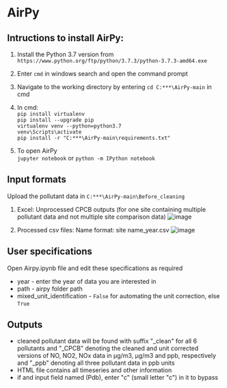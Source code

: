 # AirPy

## Intructions to install AirPy:

1. Install the Python 3.7 version from `https://www.python.org/ftp/python/3.7.3/python-3.7.3-amd64.exe`

2. Enter `cmd` in windows search and open the command prompt

3. Navigate to the working directory by entering `cd C:***\AirPy-main` in cmd

4. In cmd: <br />
    `pip install virtualenv` <br />
    `pip install --upgrade pip` <br />
    `virtualenv venv --python=python3.7` <br />
    `venv\Scripts\activate`     <br />
    `pip install -r "C:***\AirPy-main\requirements.txt"` <br />
    
5. To open AirPy <br />
    `jupyter notebook` or `python -m IPython notebook` <br />
  
## Input formats
Upload the pollutant data in `C:***\AirPy-main\Before_cleaning`
1. Excel: Unprocessed CPCB outputs (for one site containing multiple pollutant data and not  multiple site comparison data)
![image](https://user-images.githubusercontent.com/79834018/215360047-c1b3756d-5a3f-47e3-bc27-c0360762e5c2.png)

2. Processed csv files:
Name format:  site name_year.csv
![image](https://user-images.githubusercontent.com/79834018/215360150-07fd4d56-c7d1-4f7b-a09c-7efce28b8114.png)

## User specifications
Open Airpy.ipynb file and edit these specifications as required
*  year - enter the year of data you are interested in
*  path - airpy folder path
*  mixed_unit_identification - `False` for automating the unit correction, else `True`

## Outputs
*  cleaned pollutant data will be found with suffix "_clean" for all 6 pollutants and "_CPCB" denoting the cleaned and unit corrected versions of NO, NO2, NOx data in µg/m3, µg/m3 and ppb, respectively and  "_ppb" denoting all three pollutant data in ppb units
*  HTML file contains all timeseries and other information
*  if and input field named (Pdb), enter "c" (small letter "c") in it to bypass

